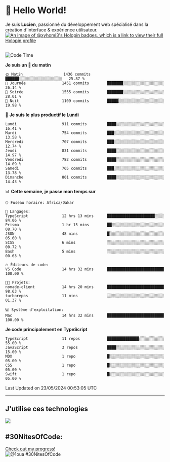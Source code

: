 # 👋 Hello World!

Je suis **Lucien**, passionné du développement web spécialisé dans la création d'interface & expérience utilisateur.
[![An image of @xyhomi3's Holopin badges, which is a link to view their full Holopin profile](https://holopin.me/xyhomi3)](https://holopin.io/@xyhomi3)

##

<!--START_SECTION:waka-->
![Code Time](http://img.shields.io/badge/Code%20Time-1%2C201%20hrs%2033%20mins-blue)

**Je suis un 🐤 du matin** 

```text
🌞 Matin                  1436 commits        ██████░░░░░░░░░░░░░░░░░░░   25.87 % 
🌆 Journée                1451 commits        ███████░░░░░░░░░░░░░░░░░░   26.14 % 
🌃 Soirée                 1555 commits        ███████░░░░░░░░░░░░░░░░░░   28.01 % 
🌙 Nuit                   1109 commits        █████░░░░░░░░░░░░░░░░░░░░   19.98 % 
```
📅 **Je suis le plus productif le Lundi** 

```text
Lundi                    911 commits         ████░░░░░░░░░░░░░░░░░░░░░   16.41 % 
Mardi                    754 commits         ███░░░░░░░░░░░░░░░░░░░░░░   13.58 % 
Mercredi                 707 commits         ███░░░░░░░░░░░░░░░░░░░░░░   12.74 % 
Jeudi                    831 commits         ████░░░░░░░░░░░░░░░░░░░░░   14.97 % 
Vendredi                 782 commits         ████░░░░░░░░░░░░░░░░░░░░░   14.09 % 
Samedi                   765 commits         ███░░░░░░░░░░░░░░░░░░░░░░   13.78 % 
Dimanche                 801 commits         ████░░░░░░░░░░░░░░░░░░░░░   14.43 % 
```


📊 **Cette semaine, je passe mon temps sur** 

```text
🕑︎ Fuseau horaire: Africa/Dakar

💬 Langages: 
TypeScript               12 hrs 13 mins      █████████████████████░░░░   84.06 % 
Prisma                   1 hr 15 mins        ██░░░░░░░░░░░░░░░░░░░░░░░   08.70 % 
JSON                     48 mins             █░░░░░░░░░░░░░░░░░░░░░░░░   05.60 % 
SCSS                     6 mins              ░░░░░░░░░░░░░░░░░░░░░░░░░   00.72 % 
Bash                     5 mins              ░░░░░░░░░░░░░░░░░░░░░░░░░   00.63 % 

🔥 Éditeurs de code: 
VS Code                  14 hrs 32 mins      █████████████████████████   100.00 % 

🐱‍💻 Projets: 
nomade-client            14 hrs 20 mins      █████████████████████████   98.63 % 
turborepos               11 mins             ░░░░░░░░░░░░░░░░░░░░░░░░░   01.37 % 

💻 Système d'exploitation: 
Mac                      14 hrs 32 mins      █████████████████████████   100.00 % 
```

**Je code principalement en TypeScript** 

```text
TypeScript               11 repos            ██████████████░░░░░░░░░░░   55.00 % 
JavaScript               3 repos             ████░░░░░░░░░░░░░░░░░░░░░   15.00 % 
MDX                      1 repo              █░░░░░░░░░░░░░░░░░░░░░░░░   05.00 % 
CSS                      1 repo              █░░░░░░░░░░░░░░░░░░░░░░░░   05.00 % 
Swift                    1 repo              █░░░░░░░░░░░░░░░░░░░░░░░░   05.00 % 
```




 Last Updated on 23/05/2024 00:53:05 UTC
<!--END_SECTION:waka-->
---

## J'utilise ces technologies

<p align="left">
  <a href="https://skillicons.dev">
    <img src="https://skillicons.dev/icons?i=ts,js,md,scss,tailwind,react,redux,docker,express,astro,vite,nextjs,vercel,figma,ableton" />
  </a>
</p>

## #30NitesOfCode:
  [Check out my progress!](https://www.codedex.io/@1oua/30-nites-of-code)  
  ![@1oua #30NitesOfCode](https://www.codedex.io/api/petStatus?user=1oua)
